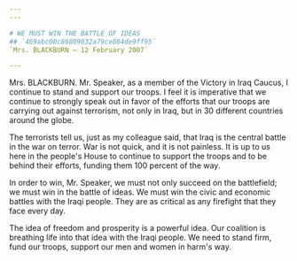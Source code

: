 ```yaml
---
---

# WE MUST WIN THE BATTLE OF IDEAS
## `469abc00c86809032a79ce864de9ff95`
`Mrs. BLACKBURN — 12 February 2007`

---
```



Mrs. BLACKBURN. Mr. Speaker, as a member of the Victory in Iraq 
Caucus, I continue to stand and support our troops. I feel it is 
imperative that we continue to strongly speak out in favor of the 
efforts that our troops are carrying out against terrorism, not only in 
Iraq, but in 30 different countries around the globe.

The terrorists tell us, just as my colleague said, that Iraq is the 
central battle in the war on terror. War is not quick, and it is not 
painless. It is up to us here in the people's House to continue to 
support the troops and to be behind their efforts, funding them 100 
percent of the way.

In order to win, Mr. Speaker, we must not only succeed on the 
battlefield; we must win in the battle of ideas. We must win the civic 
and economic battles with the Iraqi people. They are as critical as any 
firefight that they face every day.

The idea of freedom and prosperity is a powerful idea. Our coalition 
is breathing life into that idea with the Iraqi people. We need to 
stand firm, fund our troops, support our men and women in harm's way.
